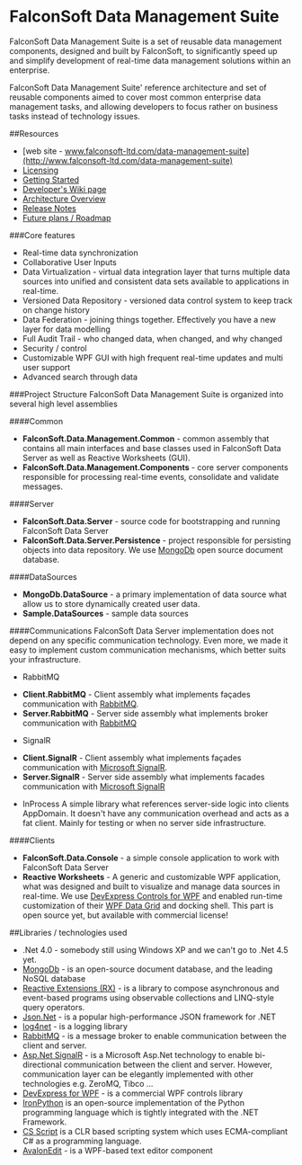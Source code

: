 FalconSoft Data Management Suite
==================

FalconSoft Data Management Suite is a set of reusable data management components, designed and built by FalconSoft, to significantly speed up and simplify development of real-time data management solutions within an enterprise.

FalconSoft Data Management Suite' reference architecture and set of reusable components aimed to cover most common enterprise data management tasks, and allowing developers to focus rather on business tasks instead of technology issues.

##Resources
 - [web site - www.falconsoft-ltd.com/data-management-suite](http://www.falconsoft-ltd.com/data-management-suite)
 - [Licensing](https://github.com/FalconSoft/Data-Management-Suite/wiki/Licensing)
 - [Getting Started](https://github.com/FalconSoft/Data-Management-Suite/wiki/Getting-Started)
 - [Developer's Wiki page](https://github.com/FalconSoft/Data-Management-Suite/wiki)
 - [Architecture Overview](https://github.com/FalconSoft/Data-Management-Suite/wiki/Architecture-Overview)
 - [Release Notes](https://github.com/FalconSoft/Data-Management-Suite/wiki/Release-Notes)
 - [Future plans / Roadmap](https://github.com/FalconSoft/Data-Management-Suite/wiki/Roadmap)

###Core features
 - Real-time data synchronization
 - Collaborative User Inputs
 - Data Virtualization - virtual data integration layer that turns multiple data sources into unified and consistent data sets available to applications in real-time.
 - Versioned Data Repository - versioned data control system to keep track on change history
 - Data Federation - joining things together. Effectively you have a new layer for data modelling
 - Full Audit Trail - who changed data, when changed, and why changed
 - Security / control
 - Customizable WPF GUI with high frequent real-time updates and multi user support
 - Advanced search through data

###Project Structure
FalconSoft Data Management Suite is organized into several high level assemblies

####Common
 - **FalconSoft.Data.Management.Common** - common assembly that contains all main interfaces and base classes used in FalconSoft Data Server as well as Reactive Worksheets (GUI).
 - **FalconSoft.Data.Management.Components** - core server components responsible for processing real-time events, consolidate and validate messages.

####Server
 - **FalconSoft.Data.Server** - source code for bootstrapping and running FalconSoft Data Server
 - **FalconSoft.Data.Server.Persistence** - project responsible for persisting objects into data repository. We use [MongoDb](http://www.mongodb.org/) open source document database. 

####DataSources
 - **MongoDb.DataSource** - a primary implementation of data source what allow us to store dynamically created user data.
 - **Sample.DataSources** - sample data sources

####Communications
FalconSoft Data Server implementation does not depend on any specific communication technology. Even more, we made it easy to implement custom communication mechanisms, which better suits your infrastructure.

- RabbitMQ
 * **Client.RabbitMQ** - Client assembly what implements façades communication with [RabbitMQ](http://www.rabbitmq.com/). 
 * **Server.RabbitMQ** - Server side assembly what implements broker communication with [RabbitMQ](http://www.rabbitmq.com/) 
- SignalR
 * **Client.SignalR** - Client assembly what implements façades communication with [Microsoft SignalR](http://www.asp.net/signalr). 
 * **Server.SignalR** - Server side assembly what implements facades communication with [Microsoft SignalR](http://www.asp.net/signalr) 
- InProcess
A simple library what references server-side logic into clients AppDomain. It doesn't have any communication overhead and acts as a fat client. Mainly for testing or when no server side infrastructure. 

####Clients
 - **FalconSoft.Data.Console** - a simple console application to work with FalconSoft Data Server
 - **Reactive Worksheets** - A generic and customizable WPF application, what was designed and built to visualize and manage data sources in real-time. We use [DevExpress Controls for WPF](https://www.devexpress.com/Products/NET/Controls/WPF/) and enabled run-time customization of their [WPF Data Grid](https://www.devexpress.com/Products/NET/Controls/WPF/Grid/) and docking shell. This part is open source yet, but available with commercial license!

##Libraries / technologies used
 - .Net 4.0 - somebody still using Windows XP and we can't go to .Net 4.5 yet.
 - [MongoDb](http://www.mongodb.org/) - is an open-source document database, and the leading NoSQL database
 - [Reactive Extensions (RX)](http://msdn.microsoft.com/en-gb/data/gg577609.aspx) - is a library to compose asynchronous and event-based programs using observable collections and LINQ-style query operators.
 - [Json.Net](http://json.codeplex.com/) -  is a popular high-performance JSON framework for .NET
 - [log4net](http://logging.apache.org/log4net) - is a logging library
 - [RabbitMQ](http://www.rabbitmq.com/) - is a message broker to enable communication between the client and server.
 - [Asp.Net SignalR](http://www.asp.net/signalr) -  is a Microsoft Asp.Net technology to enable bi-directional communication between the client and server. However, communication layer can be elegantly implemented with other technologies e.g. ZeroMQ, Tibco ...
 - [DevExpress for WPF](https://www.devexpress.com/Products/NET/Controls/WPF) - is a commercial WPF controls library
 - [IronPython](http://ironpython.net) is an open-source implementation of the Python programming language which is tightly integrated with the .NET Framework.
 - [CS Script](http://www.csscript.net/) is a CLR based scripting system which uses ECMA-compliant C# as a programming language.
 - [AvalonEdit](http://avalonedit.net) - is a WPF-based text editor component

